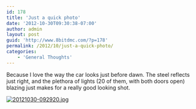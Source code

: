 ```yaml
---
id: 178
title: 'Just a quick photo'
date: '2012-10-30T09:30:38-07:00'
author: admin
layout: post
guid: 'http://www.8bitdmc.com/?p=178'
permalink: /2012/10/just-a-quick-photo/
categories:
    - 'General Thoughts'
---
```


Because I love the way the car looks just before dawn. The steel reflects just right, and the plethora of lights (20 of them, with both doors open) blazing just makes for a really good looking shot.

[![20121030-092920.jpg](../images/2012/10/20121030-092920.jpg)](../images/2012/10/20121030-092920.jpg)